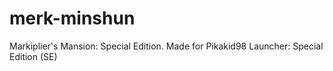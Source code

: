 # merk-minshun
Markiplier's Mansion: Special Edition. Made for Pikakid98 Launcher: Special Edition (SE)
